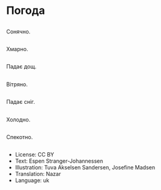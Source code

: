 # Погода

##
Сонячно.

##
Хмарно.

##
Падає дощ.

##
Вітряно.

##
Падає сніг.

##
Холодно.

##
Спекотно.

##
* License: CC BY
* Text: Espen Stranger-Johannessen
* Illustration: Tuva Akselsen Sandersen, Josefine Madsen
* Translation: Nazar
* Language: uk
